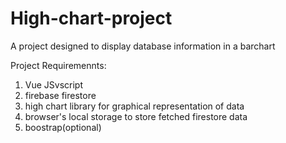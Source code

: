 # High-chart-project
A project designed to display database information in a barchart

Project Requiremennts:
1. Vue JSvscript
2. firebase firestore
3. high chart library for graphical representation of data
4. browser's local storage to store fetched firestore data
5. boostrap(optional)
 
